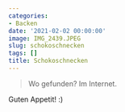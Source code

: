 ```yaml
---
categories:
- Backen
date: '2021-02-02 00:00:00'
image: IMG_2439.JPEG
slug: schokoschnecken
tags: []
title: Schokoschnecken
---
```



> Wo gefunden? Im Internet.

Guten Appetit! :)